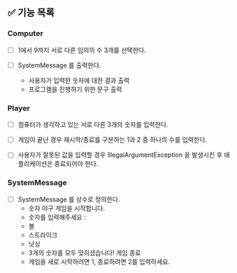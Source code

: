 ## ✅ 기능 목록

### Computer

- [ ] 1에서 9까지 서로 다른 임의의 수 3개를 선택한다.

- [ ] SystemMessage 를 출력한다.
  - 사용자가 입력한 숫자에 대한 결과 출력
  - 프로그램을 진행하기 위한 문구 출력

### Player

- [ ] 컴퓨터가 생각하고 있는 서로 다른 3개의 숫자를 입력한다.

- [ ] 게임이 끝난 경우 재시작/종료를 구분하는 1과 2 중 하나의 수를 입력한다.

- [ ] 사용자가 잘못된 값을 입력할 경우 IllegalArgumentException 을 발생시킨 후 애플리케이션은 종료되어야 한다.

### SystemMessage
- [ ] SystemMessage 를 상수로 정의한다.
  - 숫자 야구 게임을 시작합니다.
  - 숫자를 입력해주세요 :
  - 볼
  - 스트라이크
  - 낫싱
  - 3개의 숫자를 모두 맞히셨습니다! 게임 종료
  - 게임을 새로 시작하려면 1, 종료하려면 2를 입력하세요.
  